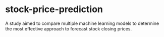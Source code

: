 # stock-price-prediction
A study aimed to compare multiple machine learning models to determine the most effective approach to forecast stock closing prices.
